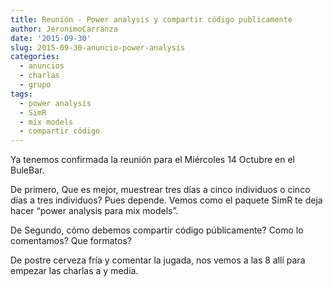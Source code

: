 ```yaml
---
title: Reunión - Power analysis y compartir código publicamente
author: JeronimoCarranza
date: '2015-09-30'
slug: 2015-09-30-anuncio-power-analysis
categories: 
  - anuncios
  - charlas
  - grupo
tags:
  - power analysis
  - SimR
  - mix models
  - compartir código
---
```


Ya tenemos confirmada la reunión para el Miércoles 14 Octubre en el BuleBar. 

De primero, Que es mejor, muestrear tres días a cinco individuos o cinco días a tres individuos? Pues depende. Vemos como el paquete SimR te deja hacer “power analysis para mix models”. 

De Segundo, cómo debemos compartir código públicamente? Como lo comentamos? Que formatos?

De postre cerveza fría y comentar la jugada, nos vemos a las 8 allí para empezar las charlas a y media.
